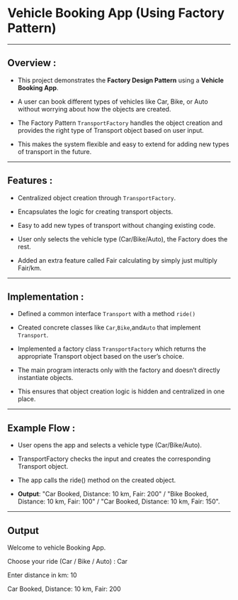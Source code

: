 # Vehicle Booking App (Using Factory Pattern)

----

## Overview :

* This project demonstrates the **Factory Design Pattern** using a **Vehicle Booking App**.

* A user can book different types of vehicles like Car, Bike, or Auto without worrying about how the objects are created.

* The Factory Pattern `TransportFactory` handles the object creation and provides the right type of Transport object based on user input.

* This makes the system flexible and easy to extend for adding new types of transport in the future.

---

## Features :

* Centralized object creation through `TransportFactory`.

* Encapsulates the logic for creating transport objects.

* Easy to add new types of transport without changing existing code.

* User only selects the vehicle type (Car/Bike/Auto), the Factory does the rest.

* Added an extra feature called Fair calculating by simply just multiply Fair/km.

---

## Implementation :

* Defined a common interface `Transport` with a method `ride()`

* Created concrete classes like `Car`,`Bike`,and`Auto` that implement `Transport`.

* Implemented a factory class `TransportFactory` which returns the appropriate Transport object based on the user’s choice.

* The main program interacts only with the factory and doesn’t directly instantiate objects.

* This ensures that object creation logic is hidden and centralized in one place.

---

## Example Flow :

* User opens the app and selects a vehicle type (Car/Bike/Auto).

* TransportFactory checks the input and creates the corresponding Transport object.

* The app calls the ride() method on the created object.

* **Output**: "Car Booked, Distance: 10 km, Fair: 200" / "Bike Booked, Distance: 10 km, Fair: 100" / "Car Booked, Distance: 10 km, Fair: 150".

---

## Output

Welcome to vehicle Booking App.

Choose your ride (Car / Bike / Auto) : Car

Enter distance in km: 10

Car Booked, Distance: 10 km, Fair: 200
